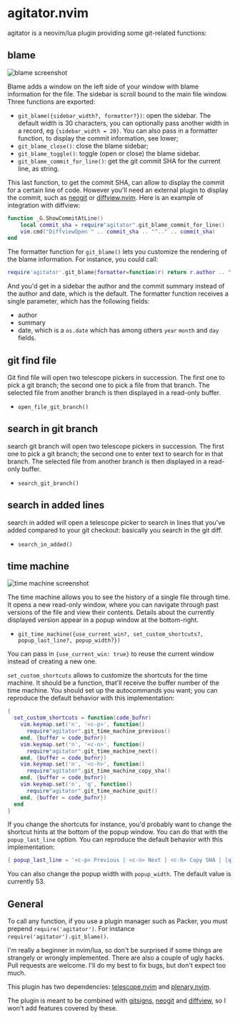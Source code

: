 # agitator.nvim

agitator is a neovim/lua plugin providing some git-related functions:

## blame

![blame screenshot](https://raw.githubusercontent.com/wiki/emmanueltouzery/agitator.nvim/blame.png)

Blame adds a window on the left side of your window with blame information for the file.
The sidebar is scroll bound to the main file window.
Three functions are exported:

- `git_blame({sidebar_width?, formatter?})`: open the sidebar. The default width is 30 characters, you
  can optionally pass another width in a record, eg `{sidebar_width = 20}`. You can also pass in a
  formatter function, to display the commit information, see lower;
- `git_blame_close()`: close the blame sidebar;
- `git_blame_toggle()`: toggle (open or close) the blame sidebar.
- `git_blame_commit_for_line()`: get the git commit SHA for the current line, as string.

This last function, to get the commit SHA, can allow to display the commit for a certain line of code.
However you'll need an external plugin to display the commit, such as [neogit](https://github.com/TimUntersberger/neogit)
or [diffview.nvim](https://github.com/sindrets/diffview.nvim/).
Here is an example of integration with diffview:

```lua
function _G.ShowCommitAtLine()
    local commit_sha = require"agitator".git_blame_commit_for_line()
    vim.cmd("DiffviewOpen " .. commit_sha .. "^.." .. commit_sha)
end
```

The formatter function for `git_blame()` lets you customize the rendering of the blame information.
For instance, you could call:

```lua
require'agitator'.git_blame{formatter=function(r) return r.author .. " => " .. r.summary; end}
```

And you'd get in a sidebar the author and the commit summary instead of the author and date, which is
the default.
The formatter function receives a single parameter, which has the following fields:

- author
- summary
- date, which is a `os.date` which has among others `year` `month` and `day` fields.

## git find file

Git find file will open two telescope pickers in succession. The first one to
pick a git branch; the second one to pick a file from that branch.
The selected file from another branch is then displayed in a read-only buffer.

- `open_file_git_branch()`

## search in git branch

search git branch will open two telescope pickers in succession. The first one to
pick a git branch; the second one to enter text to search for in that branch.
The selected file from another branch is then displayed in a read-only buffer.

- `search_git_branch()`

## search in added lines

search in added will open a telescope picker to search in lines that you've
added compared to your git checkout: basically you search in the git diff.

- `search_in_added()`

## time machine

![time machine screenshot](https://raw.githubusercontent.com/wiki/emmanueltouzery/agitator.nvim/time-machine.png)

The time machine allows you to see the history of a single file through time.
It opens a new read-only window, where you can navigate through
past versions of the file and view their contents.
Details about the currently displayed version appear in a popup window at the bottom-right.

- `git_time_machine({use_current_win?, set_custom_shortcuts?, popup_last_line?, popup_width?})`

You can pass in `{use_current_win: true}` to reuse the current window instead of creating a new one.

`set_custom_shortcuts` allows to customize the shortcuts for the time machine.
It should be a function, that'll receive the buffer number of the time machine.
You should set up the autocommands you want; you can reproduce the default behavior with this implementation:

```lua
{
  set_custom_shortcuts = function(code_bufnr)
    vim.keymap.set('n', '<c-p>', function()
      require"agitator".git_time_machine_previous()
    end, {buffer = code_bufnr})
    vim.keymap.set('n', '<c-n>', function()
      require"agitator".git_time_machine_next()
    end, {buffer = code_bufnr})
    vim.keymap.set('n', '<c-h>', function()
      require"agitator".git_time_machine_copy_sha()
    end, {buffer = code_bufnr})
    vim.keymap.set('n', 'q', function()
      require"agitator".git_time_machine_quit()
    end, {buffer = code_bufnr})
  end
}
```

If you change the shortcuts for instance, you'd probably want to change the shortcut hints at the bottom
of the popup window. You can do that with the `popup_last_line` option. You can reproduce the default
behavior with this implementation:

```lua
{ popup_last_line = '<c-p> Previous | <c-n> Next | <c-h> Copy SHA | [q]uit' }
```

You can also change the popup width with `popup_width`. The default value is currently 53.

## General

To call any function, if you use a plugin manager such as Packer, you must
prepend `require('agitator')`. For instance `require('agitator').git_blame()`.

I'm really a beginner in nvim/lua, so don't be surprised if some things are
strangely or wrongly implemented. There are also a couple of ugly hacks. Pull
requests are welcome. I'll do my best to fix bugs, but don't expect too much.

This plugin has two dependencies: [telescope.nvim](https://github.com/nvim-telescope/telescope.nvim/)
and [plenary.nvim](https://github.com/nvim-lua/plenary.nvim).

The plugin is meant to be combined with [gitsigns](https://github.com/lewis6991/gitsigns.nvim),
[neogit](https://github.com/TimUntersberger/neogit) and [diffview](https://github.com/sindrets/diffview.nvim),
so I won't add features covered by these.

